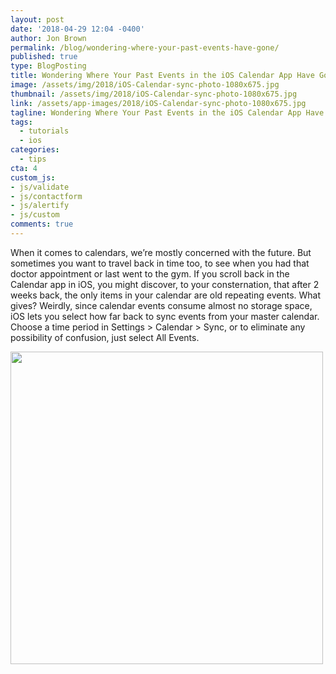 ```yaml
---
layout: post
date: '2018-04-29 12:04 -0400'
author: Jon Brown
permalink: /blog/wondering-where-your-past-events-have-gone/
published: true
type: BlogPosting
title: Wondering Where Your Past Events in the iOS Calendar App Have Gone?
image: /assets/img/2018/iOS-Calendar-sync-photo-1080x675.jpg
thumbnail: /assets/img/2018/iOS-Calendar-sync-photo-1080x675.jpg
link: /assets/app-images/2018/iOS-Calendar-sync-photo-1080x675.jpg
tagline: Wondering Where Your Past Events in the iOS Calendar App Have Gone?
tags:
  - tutorials
  - ios
categories:
  - tips
cta: 4
custom_js:
- js/validate
- js/contactform
- js/alertify
- js/custom
comments: true
---
```

When it comes to calendars, we’re mostly concerned with the future. But sometimes you want to travel back in time too, to see when you had that doctor appointment or last went to the gym. If you scroll back in the Calendar app in iOS, you might discover, to your consternation, that after 2 weeks back, the only items in your calendar are old repeating events. What gives? Weirdly, since calendar events consume almost no storage space, iOS lets you select how far back to sync events from your master calendar. Choose a time period in Settings > Calendar > Sync, or to eliminate any possibility of confusion, just select All Events.

<img src="{{ site.site_cdn }}/assets/img/blog/2018/pastevents/iOS-Calendar-sync-settings-768x615.png" class="img-fluid rounded m-2" width="500" />
